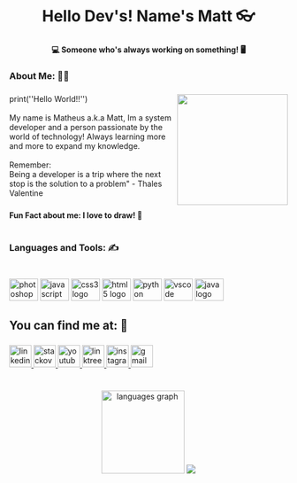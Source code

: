 <h1 align="center">Hello Dev's! Name's Matt 👓</h1>

###

<h4 align="center">💻 Someone who's always working on something! 🖥</h4>

###

<h3 align="left">About Me: 🙍‍♂️</h3>

###

<img align="right" height="200" src="https://i.pinimg.com/originals/48/2f/f3/482ff37c43387b76de1161edb4d04977.gif"  />

###

<p align="left">print(''Hello World!!'') <br><br>My name is Matheus a.k.a Matt, Im a system developer and a person passionate by the world of technology! Always learning more and more to expand my knowledge.<br><br>Remember:<br>Being a developer is a trip where the next stop is the solution to a problem" - Thales Valentine</p>

###

<h4 align="left">Fun Fact about me: I love to draw! 🎨</h4>

###

<h1 align="left"></h1>

###

<h3 align="left">Languages and Tools: ✍</h3>

###

<br clear="both">

<div align="left">
  <img src="https://cdn.jsdelivr.net/gh/devicons/devicon/icons/photoshop/photoshop-plain.svg" height="40" width="52" alt="photoshop logo"  />
  <img src="https://cdn.jsdelivr.net/gh/devicons/devicon/icons/javascript/javascript-original.svg" height="40" width="52" alt="javascript logo"  />
  <img src="https://cdn.jsdelivr.net/gh/devicons/devicon/icons/css3/css3-original.svg" height="40" width="52" alt="css3 logo"  />
  <img src="https://cdn.jsdelivr.net/gh/devicons/devicon/icons/html5/html5-original.svg" height="40" width="52" alt="html5 logo"  />
  <img src="https://cdn.jsdelivr.net/gh/devicons/devicon/icons/python/python-original.svg" height="40" width="52" alt="python logo"  />
  <img src="https://cdn.jsdelivr.net/gh/devicons/devicon/icons/vscode/vscode-original.svg" height="40" width="52" alt="vscode logo"  />
  <img src="https://cdn.jsdelivr.net/gh/devicons/devicon/icons/java/java-original.svg" height="40" width="52" alt="java logo"  />
</div>

###

<h2 align="left">You can find me at: 📱</h2>

###

<div align="left">
  <a href="https://www.linkedin.com/in/matheus-willians-549778223/" target="_blank">
    <img src="https://img.shields.io/static/v1?message=LinkedIn&logo=linkedin&label=My&color=0077B5&logoColor=white&labelColor=000&style=for-the-badge" height="40" alt="linkedin logo"  />
  </a>
  <a href="https://stackoverflow.com/users/19481834/matheus-willians" target="_blank">
    <img src="https://img.shields.io/static/v1?message=Stackoverflow&logo=stackoverflow&label=&color=FE7A16&logoColor=&labelColor=000000&style=for-the-badge" height="40" alt="stackoverflow logo"  />
  </a>
  <a href="https://www.youtube.com/channel/UCKLzBeN9Djhx0hWJGAq3acQ" target="_blank">
    <img src="https://img.shields.io/static/v1?message=CHANNEL&logo=youtube&label=MY&color=FF0000&logoColor=white&labelColor=000000&style=for-the-badge" height="40" alt="youtube logo"  />
  </a>
  <a href="https://linktr.ee/manomatt" target="_blank">
    <img src="https://img.shields.io/static/v1?message=Linktree&logo=linktree&label=my&color=00796B&logoColor=&labelColor=000000&style=for-the-badge" height="40" alt="linktree logo"  />
  </a>
  <a href="https://www.instagram.com/mano_matt/" target="_blank">
    <img src="https://img.shields.io/static/v1?message=Instagram&logo=instagram&label=Social&color=E4405F&logoColor=white&labelColor=000000&style=for-the-badge" height="40" alt="instagram logo"  />
  </a>
  </a>
  <img src="https://img.shields.io/static/v1?message=contatomatheuswilliansbr@gmail.com&logo=gmail&label=How to reach me:&color=FF0004&logoColor=black&labelColor=FFFFFF&style=for-the-badge" height="40" alt="gmail logo"  />
</div>

###

<h1 align="left"></h1>

###

<div align="center">
  <img src="https://github-readme-stats.vercel.app/api/top-langs?locale=en&hide_title=false&layout=compact&card_width=320&langs_count=5&theme=outrun&hide_border=false&username=MattWillians" height="150" alt="languages graph"  />
  <img src="https://github-readme-stats.vercel.app/api?hide_title=false&hide_rank=false&show_icons=true&include_all_commits=true&count_private=true&disable_animations=false&theme=outrun&locale=en&hide_border=false&custom_title=My%20GITHUB%20Stats!&username=MattWillians" />
</div>

###

<h1 align="left"></h1>
